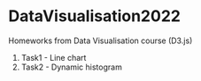 # DataVisualisation2022
Homeworks from Data Visualisation course (D3.js)
 1) Task1 - Line chart
 2) Task2 - Dynamic histogram
